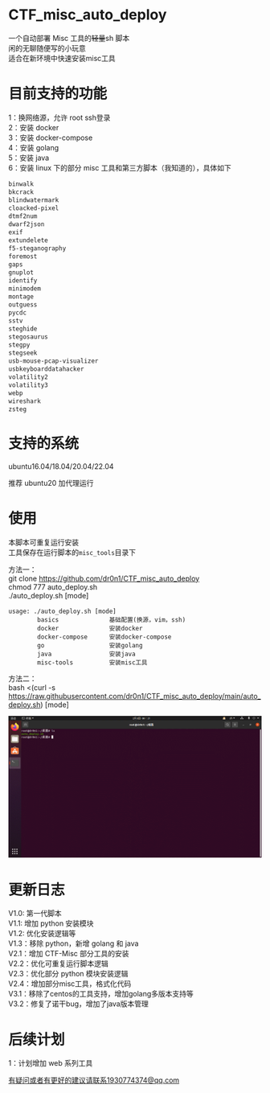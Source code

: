# CTF_misc_auto_deploy

一个自动部署 Misc 工具的~~轻量~~sh 脚本</br>
闲的无聊随便写的小玩意</br>
适合在新环境中快速安装misc工具

# 目前支持的功能

1：换网络源，允许 root ssh登录</br>
2：安装 docker</br>
3：安装 docker-compose</br>
4：安装 golang</br>
5：安装 java</br>
6：安装 linux 下的部分 misc 工具和第三方脚本（我知道的），具体如下</br>

```text
binwalk
bkcrack
blindwatermark
cloacked-pixel
dtmf2num
dwarf2json
exif
extundelete
f5-steganography
foremost
gaps
gnuplot
identify
minimodem
montage
outguess
pycdc
sstv
steghide
stegosaurus
stegpy
stegseek
usb-mouse-pcap-visualizer
usbkeyboarddatahacker
volatility2
volatility3
webp
wireshark
zsteg
```

# 支持的系统

ubuntu16.04/18.04/20.04/22.04</br>

推荐 ubuntu20 加代理运行</br>

# 使用

本脚本可重复运行安装</br>
工具保存在运行脚本的`misc_tools`目录下</br>

方法一：</br>
git clone https://github.com/dr0n1/CTF_misc_auto_deploy</br>
chmod 777 auto_deploy.sh</br>
./auto_deploy.sh [mode]

```shell
usage: ./auto_deploy.sh [mode]
        basics              基础配置(换源，vim，ssh)
        docker              安装docker
        docker-compose      安装docker-compose
        go                  安装golang
        java                安装java
        misc-tools          安装misc工具
```

方法二：</br>
bash <(curl -s https://raw.githubusercontent.com/dr0n1/CTF_misc_auto_deploy/main/auto_deploy.sh) [mode]

![](./auto_deploy.gif)

# 更新日志

V1.0: 第一代脚本</br>
V1.1: 增加 python 安装模块</br>
V1.2: 优化安装逻辑等</br>
V1.3：移除 python，新增 golang 和 java</br>
V2.1：增加 CTF-Misc 部分工具的安装</br>
V2.2：优化可重复运行脚本逻辑</br>
V2.3：优化部分 python 模块安装逻辑</br>
V2.4：增加部分misc工具，格式化代码</br>
V3.1：移除了centos的工具支持，增加golang多版本支持等</br>
V3.2：修复了诺干bug，增加了java版本管理</br>

# 后续计划

1：计划增加 web 系列工具</br>

有疑问或者有更好的建议请联系1930774374@qq.com
